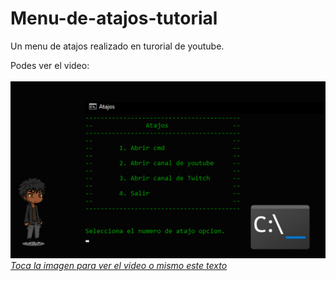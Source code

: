 # Menu-de-atajos-tutorial
Un menu de atajos realizado en turorial de youtube.

Podes ver el video:
<br>
<br>
<a href="https://youtu.be/r2V4FrxXyyI?si=o5yTWpEDOxmY4VHD">
    <img aling="center" src="https://github.com/Shinigamy19/Menu-de-atajos-tutorial/blob/main/Tuto%20Batch.png">
    <span>*Toca la imagen para ver el video o mismo este texto*</span>
</a>

